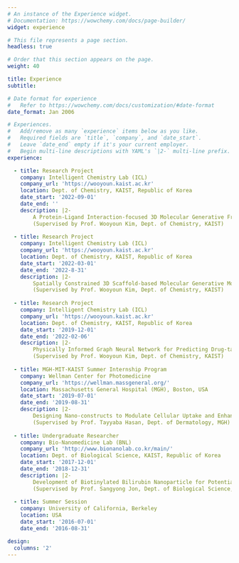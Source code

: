 ```yaml
---
# An instance of the Experience widget.
# Documentation: https://wowchemy.com/docs/page-builder/
widget: experience

# This file represents a page section.
headless: true

# Order that this section appears on the page.
weight: 40

title: Experience
subtitle:

# Date format for experience
#   Refer to https://wowchemy.com/docs/customization/#date-format
date_format: Jan 2006

# Experiences.
#   Add/remove as many `experience` items below as you like.
#   Required fields are `title`, `company`, and `date_start`.
#   Leave `date_end` empty if it's your current employer.
#   Begin multi-line descriptions with YAML's `|2-` multi-line prefix.
experience:

  - title: Research Project                                               
    company: Intelligent Chemistry Lab (ICL)                                      
    company_url: 'https://wooyoun.kaist.ac.kr'                          
    location: Dept. of Chemistry, KAIST, Republic of Korea                        
    date_start: '2022-09-01'                                                      
    date_end: ''                                                        
    description: |2-                                                              
        A Protein-Ligand Interaction-focused 3D Molecular Generative Framework for Generalizable Structure-based Drug Design.  
        (Supervised by Prof. Wooyoun Kim, Dept. of Chemistry, KAIST)   
        
  - title: Research Project                                               
    company: Intelligent Chemistry Lab (ICL)                                      
    company_url: 'https://wooyoun.kaist.ac.kr'                          
    location: Dept. of Chemistry, KAIST, Republic of Korea                        
    date_start: '2022-03-01'                                                      
    date_end: '2022-8-31'                                                        
    description: |2-                                                              
        Spatially Constrained 3D Scaffold-based Molecular Generative Modeling Toward a Controllable Drug Design.  
        (Supervised by Prof. Wooyoun Kim, Dept. of Chemistry, KAIST)   
        
  - title: Research Project                                               
    company: Intelligent Chemistry Lab (ICL)                                      
    company_url: 'https://wooyoun.kaist.ac.kr'                          
    location: Dept. of Chemistry, KAIST, Republic of Korea                        
    date_start: '2019-12-01'                                                      
    date_end: '2022-02-06'                                                        
    description: |2-                                                              
        Physically Informed Graph Neural Network for Predicting Drug-target Interaction.  
        (Supervised by Prof. Wooyoun Kim, Dept. of Chemistry, KAIST)              
                                                                                  
  - title: MGH-MIT-KAIST Summer Internship Program                                
    company: Wellman Center for Photomedicine
    company_url: 'https://wellman.massgeneral.org/'
    location: Massachusetts General Hospital (MGH), Boston, USA                   
    date_start: '2019-07-01'                                                      
    date_end: '2019-08-31'                                                        
    description: |2-                                                              
        Designing Nano-constructs to Modulate Cellular Uptake and Enhance Photodynamic Therapy Efficacy in Pancreatic Cancer.  
        (Supervised by Prof. Tayyaba Hasan, Dept. of Dermatology, MGH)            
                                                                                  
  - title: Undergraduate Researcher                                               
    company: Bio-Nanomedicine Lab (BNL)                                           
    company_url: 'http://www.bionanolab.co.kr/main/'                              
    location: Dept. of Biological Science, KAIST, Republic of Korea               
    date_start: '2017-12-01'                                                      
    date_end: '2018-12-31'                                                        
    description: |2-                                                              
        Development of Biotinylated Bilirubin Nanoparticle for Potential Anti-inflammation Therapy.  
        (Supervised by Prof. Sangyong Jon, Dept. of Biological Science, KAIST)    
                                                                                  
  - title: Summer Session
    company: University of California, Berkeley 
    location: USA
    date_start: '2016-07-01'
    date_end: '2016-08-31' 

design:
  columns: '2'
---
```

